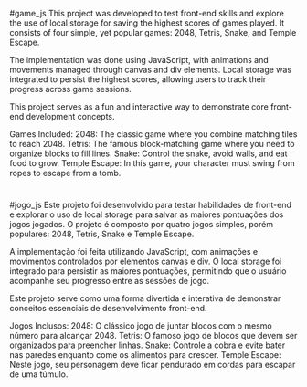 #game_js
This project was developed to test front-end skills and explore the use of local storage for saving the highest scores of games played. It consists of four simple, yet popular games: 2048, Tetris, Snake, and Temple Escape.

The implementation was done using JavaScript, with animations and movements managed through canvas and div elements. Local storage was integrated to persist the highest scores, allowing users to track their progress across game sessions.

This project serves as a fun and interactive way to demonstrate core front-end development concepts.

Games Included:
2048: The classic game where you combine matching tiles to reach 2048.
Tetris: The famous block-matching game where you need to organize blocks to fill lines.
Snake: Control the snake, avoid walls, and eat food to grow.
Temple Escape: In this game, your character must swing from ropes to escape from a tomb.

#

#jogo_js
Este projeto foi desenvolvido para testar habilidades de front-end e explorar o uso de local storage para salvar as maiores pontuações dos jogos jogados. O projeto é composto por quatro jogos simples, porém populares: 2048, Tetris, Snake e Temple Escape.

A implementação foi feita utilizando JavaScript, com animações e movimentos controlados por elementos canvas e div. O local storage foi integrado para persistir as maiores pontuações, permitindo que o usuário acompanhe seu progresso entre as sessões de jogo.

Este projeto serve como uma forma divertida e interativa de demonstrar conceitos essenciais de desenvolvimento front-end.

Jogos Inclusos:
2048: O clássico jogo de juntar blocos com o mesmo número para alcançar 2048.
Tetris: O famoso jogo de blocos que devem ser organizados para preencher linhas.
Snake: Controle a cobra e evite bater nas paredes enquanto come os alimentos para crescer.
Temple Escape: Neste jogo, seu personagem deve ficar pendurado em cordas para escapar de uma túmulo.
